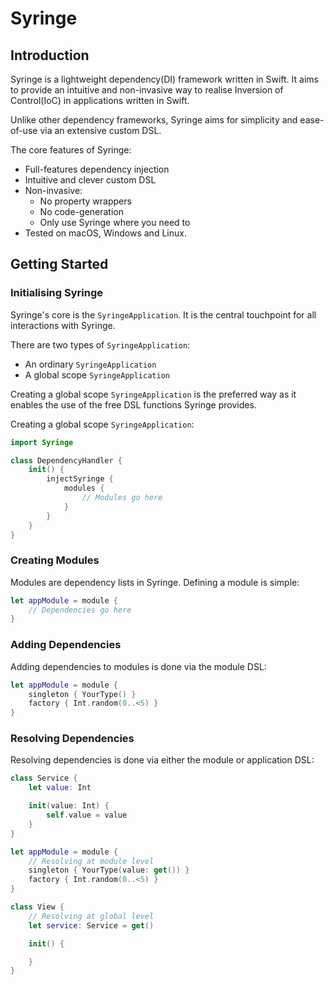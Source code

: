 # Syringe

## Introduction

Syringe is a lightweight dependency(DI) framework written in Swift. It aims to provide an intuitive and non-invasive way to realise Inversion of Control(IoC) in applications written in Swift.

Unlike other dependency frameworks, Syringe aims for simplicity and ease-of-use via an extensive custom DSL. 

The core features of Syringe:
- Full-features dependency injection
- Intuitive and clever custom DSL
- Non-invasive:
    - No property wrappers
    - No code-generation
    - Only use Syringe where you need to
- Tested on macOS, Windows and Linux.

## Getting Started

### Initialising Syringe
Syringe's core is the `SyringeApplication`. It is the central touchpoint for all interactions with Syringe.

There are two types of `SyringeApplication`:
- An ordinary `SyringeApplication`
- A global scope `SyringeApplication`

Creating a global scope `SyringeApplication` is the preferred way as it enables the use of the free DSL functions Syringe provides.

Creating a global scope `SyringeApplication`:
```swift
import Syringe

class DependencyHandler {
    init() {
        injectSyringe {
            modules {
                // Modules go here
            }
        }
    }
}
```

### Creating Modules

Modules are dependency lists in Syringe. 
Defining a module is simple:

```swift
let appModule = module {
    // Dependencies go here
}
```

### Adding Dependencies
Adding dependencies to modules is done via the module DSL:

```swift
let appModule = module {
    singleton { YourType() }
    factory { Int.random(0..<5) }
}
```

### Resolving Dependencies
Resolving dependencies is done via either the module or application DSL:

```swift
class Service {
    let value: Int

    init(value: Int) { 
        self.value = value
    }
}

let appModule = module {
    // Resolving at module level
    singleton { YourType(value: get()) }
    factory { Int.random(0..<5) }
}

class View {
    // Resolving at global level
    let service: Service = get()

    init() {

    }
}
```
